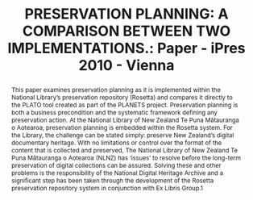 ---
abstract: 'This paper examines preservation planning as it is

  implemented within the National Library’s preservation

  repository (Rosetta) and compares it directly to the

  PLATO tool created as part of the PLANETS project.

  Preservation planning is both a business precondition

  and the systematic framework defining any preservation

  action. At the National Library of New Zealand Te Puna

  Mātauranga o Aotearoa, preservation planning is

  embedded within the Rosetta system.

  For the Library, the challenge can be stated simply:

  preserve New Zealand’s digital documentary heritage.

  With no limitations or control over the format of the

  content that is collected and preserved, The National

  Library of New Zealand Te Puna Mātauranga o

  Aotearoa (NLNZ) has ‘issues’ to resolve before the

  long-term preservation of digital collections can be

  assured. Solving these and other problems is the

  responsibility of the National Digital Heritage Archive

  and a significant step has been taken through the

  development of the Rosetta preservation repository

  system in conjunction with Ex Libris Group.1'
creators:
- McKinney, Peter
date: null
document_url: https://services.phaidra.univie.ac.at/api/object/o:185503/download
grand_parent: iPRES
institutions: []
keywords: []
landing_page_url: https://phaidra.univie.ac.at/o:185503
language: eng
layout: publication
license: CC BY-SA 2.0 AT
notes_url: null
parent: iPRES 2010
presentation_url: null
size: 299028
source_name: iPRES
title: 'PRESERVATION PLANNING: A COMPARISON BETWEEN TWO  IMPLEMENTATIONS.: Paper -
  iPres 2010 - Vienna'
type: paper
year: 2010
---